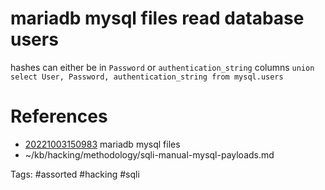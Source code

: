 # mariadb mysql files read database users
hashes can either be in `Password` or `authentication_string` columns
`union select User, Password, authentication_string from mysql.users`

# References
- [20221003150983](/zet/20221003150983/README.md) mariadb mysql files
- ~/kb/hacking/methodology/sqli-manual-mysql-payloads.md

Tags:
    #assorted #hacking #sqli
